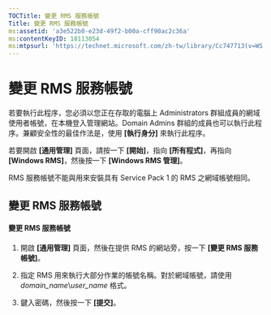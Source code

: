 ```yaml
---
TOCTitle: 變更 RMS 服務帳號
Title: 變更 RMS 服務帳號
ms:assetid: 'a3e522b0-e23d-49f2-b00a-cff90ac2c36a'
ms:contentKeyID: 18113054
ms:mtpsurl: 'https://technet.microsoft.com/zh-tw/library/Cc747713(v=WS.10)'
---
```


變更 RMS 服務帳號
=================

若要執行此程序，您必須以您正在存取的電腦上 Administrators 群組成員的網域使用者帳號，在本機登入管理網站。Domain Admins 群組的成員也可以執行此程序。兼顧安全性的最佳作法是，使用 **\[執行身分\]** 來執行此程序。

若要開啟 **\[通用管理\]** 頁面，請按一下 **\[開始\]**，指向 **\[所有程式\]**，再指向 **\[Windows RMS\]**，然後按一下 **\[Windows RMS 管理\]**。

RMS 服務帳號不能與用來安裝具有 Service Pack 1 的 RMS 之網域帳號相同。

變更 RMS 服務帳號
-----------------

#### 變更 RMS 服務帳號

1.  開啟 **\[通用管理\]** 頁面，然後在提供 RMS 的網站旁，按一下 **\[變更 RMS 服務帳號\]**。

2.  指定 RMS 用來執行大部分作業的帳號名稱。對於網域帳號，請使用 *domain\_name*\\*user\_name* 格式。

3.  鍵入密碼，然後按一下 **\[提交\]**。
